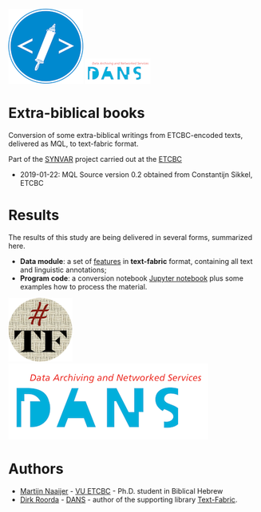![etcbc](programs/images/etcbc.png)
![etcbc](programs/images/dans-small.png)

# Extra-biblical books

Conversion of some extra-biblical writings from ETCBC-encoded texts, delivered as MQL, to text-fabric format.

Part of the
[SYNVAR](https://www.nwo.nl/en/research-and-results/research-projects/i/30/9930.html)
project carried out at the 
[ETCBC](http://etcbc.nl)

* 2019-01-22: MQL Source version 0.2  obtained from Constantijn Sikkel, ETCBC

# Results

The results of this study are being delivered in several forms, summarized here.

* **Data module**: a set of 
  [features](https://github.com/ETCBC/extrabiblical/tree/master/tf)
  in **text-fabric** format, containing all text and linguistic annotations;
* **Program code**: a conversion notebook
  [Jupyter notebook](https://github.com/ETCBC/parallels/tree/master/programs/tfFromMql.ipynb)
  plus some examples how to process the material.

![tf](programs/images/tf-small.png)
![dans](programs/images/dans.png)

# Authors
* [Martijn Naaijer](mailto:m.naaijer@vu.nl) -
  [VU ETCBC](http://etcbc.nl) -
  Ph.D. student in Biblical Hebrew
* [Dirk Roorda](mailto:dirk.roorda@dans.knaw.nl) -
  [DANS](https://dans.knaw.nl/en/front-page?set_language=en) -
  author of the supporting library
  [Text-Fabric](https://github.com/Dans-labs/text-fabric).

